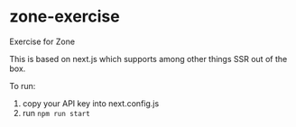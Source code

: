 # zone-exercise
Exercise for Zone

This is based on next.js which supports among other things SSR out of the box. 

To run: 
1. copy your API key into next.config.js
2. run ```npm run start```
